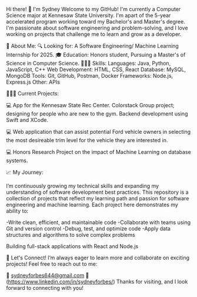 Hi there! 👋 I'm Sydney
Welcome to my GitHub! I'm currently a Computer Science major at Kennesaw State University. I'm apart of the 5-year accelerated program working toward my Bachelor's and Master's degree. 
I'm passionate about software engineering and problem-solving, and I love working on projects that challenge me to learn and grow as a developer.

🌟 About Me:
🔍 Looking for: A Software Engineering/ Machine Learning Internship for 2025.
🎓 Education: Honors student, Pursuing a Master's of Science in Computer Science. 
👩🏾‍💻 Skills:
Languages: Java, Python, JavaScript, C++ 
Web Development: HTML, CSS, React
Database: MySQL, MongoDB
Tools: Git, GitHub, Postman, Docker
Frameworks: Node.js, Express.js
Other: APIs

👩🏾‍💻 Current Projects:

💻 App for the Kennesaw State Rec Center. Colorstack Group project; designing for people who are new to the gym. Backend development using Swift and XCode.
  
💻 Web application that can assist potential Ford vehicle owners in selecting the most desireable trim level for the vehicle they are interested in.

💻 Honors Research Project on the impact of Machine Learning on database systems.
  
📈 My Journey:

I’m continuously growing my technical skills and expanding my understanding of software development best practices. This repository is a collection of projects that reflect my learning path and passion for software engineering
and machine learning. Each project here demonstrates my ability to:

-Write clean, efficient, and maintainable code
-Collaborate with teams using Git and version control
-Debug, test, and optimize code
-Apply data structures and algorithms to solve complex problems

Building full-stack applications with React and Node.js



💬 Let's Connect!
I’m always eager to learn more and collaborate on exciting projects! Feel free to reach out to me:

📧 sydneyforbes644@gmail.com
💼 (https://www.linkedin.com/in/sydneyforbes/)
Thanks for visiting, and I look forward to connecting with you!
